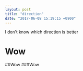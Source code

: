```yaml
---
layout: post
title: "direction"
date: "2017-06-08 15:19:15 +0900"
---
```


I don't know which direction is better
# Wow
##Wow
###Wow
